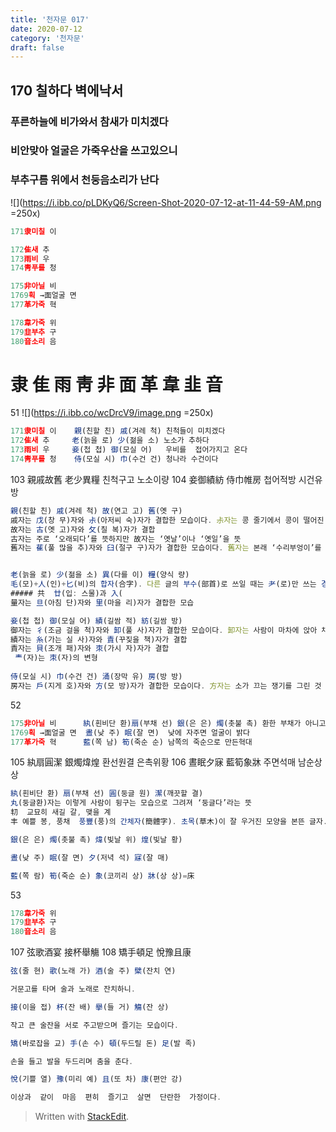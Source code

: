 ```yaml
---
title: '천자문 017'
date: 2020-07-12
category: '천자문'
draft: false
---
```

## 170 칠하다 벽에낙서

 
### 푸른하늘에 비가와서 참새가 미치겠다
### 비안맞아 얼굴은 가죽우산을 쓰고있으니
### 부추구름 위에서 천둥음소리가 난다
![](https://i.ibb.co/pLDKyQ6/Screen-Shot-2020-07-12-at-11-44-59-AM.png =250x)
```js
171隶미칠 이

172隹새 추
173雨비 우
174靑푸를 청

175非아닐 비
1769획 →面얼굴 면
177革가죽 혁

178韋가죽 위
179韭부추 구
180音소리 음

```
# 隶 隹 雨 靑 非 面 革 韋 韭 音




      
51
![](https://i.ibb.co/wcDrcV9/image.png =250x)
```js
171隶미칠 이    親(친할 친) 戚(겨레 척) 친척들이 미치겠다
172隹새 추     老(늙을 로) 少(젊을 소) 노소가 추하다
173雨비 우     妾(첩 첩) 御(모실 어)   우비를  접어가지고 온다
174靑푸를 청    侍(모실 시) 巾(수건 건) 청나라 수건이다
```
103 親戚故舊 老少異糧  친척구고 노소이량
104 妾御績紡 侍巾帷房 첩어적방 시건유방
```js
親(친할 친) 戚(겨레 척) 故(연고 고) 舊(옛 구)
戚자는 戊(창 무)자와 尗(아저씨 숙)자가 결합한 모습이다. 尗자는 콩 줄기에서 콩이 떨어진 모습을 그린 것으로 ‘콩’이나 ‘아저씨’라는 뜻
故자는 古(옛 고)자와 攵(칠 복)자가 결합
古자는 주로 ‘오래되다’를 뜻하지만 故자는 ‘옛날’이나 ‘옛일’을 뜻
舊자는 萑(풀 많을 추)자와 臼(절구 구)자가 결합한 모습이다. 舊자는 본래 ‘수리부엉이’를 뜻


老(늙을 로) 少(젊을 소) 異(다를 이) 糧(양식 량)
毛(모)+人(인)+匕(비)의 합자(合字). 다른 글의 부수(部首)로 쓰일 때는 耂(로)만 쓰는 경우(境遇)가 많음.
##### 共  廿(입: 스물)과 入(
量자는 旦(아침 단)자와 里(마을 리)자가 결합한 모습

妾(첩 첩) 御(모실 어) 績(길쌈 적) 紡(길쌈 방)
御자는 彳(조금 걸을 척)자와 卸(풀 사)자가 결합한 모습이다. 卸자는 사람이 마차에 앉아 채찍질하는 모습
績자는 糸(가는 실 사)자와 責(꾸짖을 책)자가 결합
責자는 貝(조개 패)자와 朿(가시 자)자가 결합
 龶(자)는 朿(자)의 변형
 
侍(모실 시) 巾(수건 건) 涌(장막 유) 房(방 방)
房자는 戶(지게 호)자와 方(모 방)자가 결합한 모습이다. 方자는 소가 끄는 쟁기를 그린 것

```
52
```js
175非아닐 비      紈(흰비단 환)扇(부채 선) 銀(은 은) 燭(촛불 촉) 환한 부채가 아니고 은촛불이다
1769획 →面얼굴 면  晝(낮 주) 眠(잘 면)  낮에 자주면 얼굴이 밝다
177革가죽 혁      藍(쪽 남) 筍(죽순 순) 남쪽의 죽순으로 만든혁대
```
105 紈扇圓潔 銀燭煒煌 환선원결 은촉위황
106 晝眠夕寐 藍筍象牀 주면석매 남순상상

```js
紈(흰비단 환) 扇(부채 선) 圓(둥글 원) 潔(깨끗할 결)
丸(둥글환)자는 이렇게 사람이 뒹구는 모습으로 그려져 ‘둥글다’라는 뜻
㓞  교묘히 새길 갈, 맺을 계
丰 예쁠 봉, 풍채  풍豐(풍)의 간체자(簡體字). 초목(草木)이 잘 우거진 모양을 본뜬 글자.

銀(은 은) 燭(촛불 촉) 煒(빛날 위) 煌(빛날 황)

晝(낮 주) 眠(잘 면) 夕(저녁 석) 寐(잘 매)

藍(쪽 람) 筍(죽순 순) 象(코끼리 상) 牀(상 상)=床

```
53
```js
178韋가죽 위
179韭부추 구
180音소리 음
```
107 弦歌酒宴 接杯舉觴 
108 矯手頓足 悅豫且康   
```js
弦(줄 현) 歌(노래 가) 酒(술 주) 檗(잔치 연)

거문고를 타며 술과 노래로 잔치하니.

接(이을 접) 杯(잔 배) 擧(들 거) 觴(잔 상)

작고 큰 술잔을 서로 주고받으며 즐기는 모습이다.

矯(바로잡을 교) 手(손 수) 頓(두드릴 돈) 足(발 족)

손을 들고 발을 두드리며 춤을 춘다.

悅(기쁠 열) 豫(미리 예) 且(또 차) 康(편안 강)

이상과  같이  마음  편히  즐기고  살면  단란한  가정이다.
```
> Written with [StackEdit](https://stackedit.io/).
<!--stackedit_data:
eyJoaXN0b3J5IjpbNzEwMjQ3NTU2LDg1NTM2NjIxLC03ODkwMz
A5MjksLTIwMzkxNjA5MTEsMTY1MjI3MzgwNiwxMjQ5MDM0Mzg5
LC0xOTU5NzU5OTE1LDEzOTY2NzQxMDUsLTE5NTY2ODU0OTEsLT
E2MDk4NjIzMzQsNzEwMTI3MjExLDE5ODY2MTQ4ODYsLTE1ODQx
OTAxNjIsMTUzODU2MjEyMiw2NzQxNDAxMjcsMjExMzM5OTk3Mi
wxNzM4MzQyNzQyLDQxMDYyODg4NywtMTQzMTAxNDMwLDIxMTY0
NTkzMTFdfQ==
-->